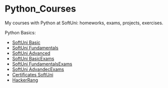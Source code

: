 # Python_Courses
My courses with Python at SoftUni: homeworks, exams, projects, exercises.

Python Basics:
 - [SoftUni Basic](Basic_SoftUni)
 - [SoftUni Fundamentals](Fundamentals_SoftUni)
 - [SoftUni Advanced](Advanced_Softuni)
 - [SoftUni BasicExams](Basic_exams)
 - [SoftUni FundamentalsExams](Fundamentals_exams)
 - [SoftUni AdvandecExams](Advance_exams)
 - [Certificates SoftUni](Certificate_basics)
 - [HackerRang](HackerRang/Basic)
